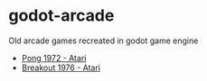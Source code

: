 # godot-arcade
Old arcade games recreated in godot game engine

* [Pong 1972 - Atari](./pong)
* [Breakout 1976 - Atari](./breakout)
